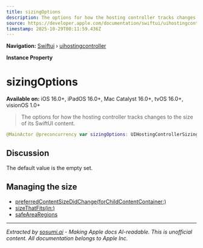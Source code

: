 ```yaml
---
title: sizingOptions
description: The options for how the hosting controller tracks changes to the size of its SwiftUI content.
source: https://developer.apple.com/documentation/swiftui/uihostingcontroller/sizingoptions
timestamp: 2025-10-29T00:11:59.436Z
---
```


**Navigation:** [Swiftui](/documentation/swiftui) › [uihostingcontroller](/documentation/swiftui/uihostingcontroller)

**Instance Property**

# sizingOptions

**Available on:** iOS 16.0+, iPadOS 16.0+, Mac Catalyst 16.0+, tvOS 16.0+, visionOS 1.0+

> The options for how the hosting controller tracks changes to the size of its SwiftUI content.

```swift
@MainActor @preconcurrency var sizingOptions: UIHostingControllerSizingOptions { get set }
```

## Discussion

The default value is the empty set.

## Managing the size

- [preferredContentSizeDidChange(forChildContentContainer:)](/documentation/swiftui/uihostingcontroller/preferredcontentsizedidchange(forchildcontentcontainer:))
- [sizeThatFits(in:)](/documentation/swiftui/uihostingcontroller/sizethatfits(in:))
- [safeAreaRegions](/documentation/swiftui/uihostingcontroller/safearearegions)

---

*Extracted by [sosumi.ai](https://sosumi.ai) - Making Apple docs AI-readable.*
*This is unofficial content. All documentation belongs to Apple Inc.*
